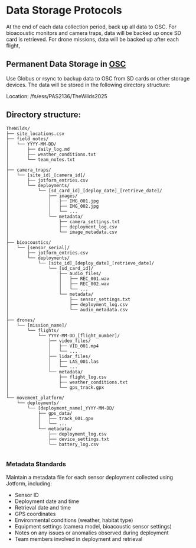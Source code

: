 # Data Storage Protocols

At the end of each data collection period, back up all data to OSC. For bioacoustic monitors and camera traps, data will be backed up once SD card is retrieved. For drone missions, data will be backed up after each flight,

## Permanent Data Storage in [OSC](https://osc.edu/)
Use Globus or rsync to backup data to OSC from SD cards or other storage devices. The data will be stored in the following directory structure:

Location: /fs/ess/PAS2136/TheWilds2025

## Directory structure:
```
TheWilds/
├── site_locations.csv
├── field_notes/
│   └── YYYY-MM-DD/
│       ├── daily_log.md
│       ├── weather_conditions.txt
│       └── team_notes.txt
│
├── camera_traps/
│   └── [site_id]_[camera_id]/
│       ├── jotform_entries.csv
│       └── deployments/
│           └── [sd_card_id]_[deploy_date]_[retrieve_date]/
│               ├── images/
│               │   ├── IMG_001.jpg
│               │   ├── IMG_002.jpg
│               │   └── ...
│               └── metadata/
│                   ├── camera_settings.txt
│                   ├── deployment_log.csv
│                   └── image_metadata.csv
│
├── bioacoustics/
│   └── [sensor_serial]/
│       ├── jotform_entries.csv
│       └── deployments/
│           └── [site_id]_[deploy_date]_[retrieve_date]/
│               └── [sd_card_id]/
│                   ├── audio_files/
│                   │   ├── REC_001.wav
│                   │   ├── REC_002.wav
│                   │   └── ...
│                   └── metadata/
│                       ├── sensor_settings.txt
│                       ├── deployment_log.csv
│                       └── audio_metadata.csv
│
├── drones/
│   └── [mission_name]/
│       └── flights/
│           └── YYYY-MM-DD_[flight_number]/
│               ├── video_files/
│               │   ├── VID_001.mp4
│               │   └── ...
│               ├── lidar_files/
│               │   ├── LAS_001.las
│               │   └── ...
│               └── metadata/
│                   ├── flight_log.csv
│                   ├── weather_conditions.txt
│                   └── gps_track.gpx
│
└── movement_platform/
    └── deployments/
        └── [deployment_name]_YYYY-MM-DD/
            ├── gps_data/
            │   ├── track_001.gpx
            │   └── ...
            └── metadata/
                ├── deployment_log.csv
                ├── device_settings.txt
                └── battery_log.csv


```
### Metadata Standards
Maintain a metadata file for each sensor deployment collected using Jotform, including:
- Sensor ID
- Deployment date and time
- Retrieval date and time
- GPS coordinates
- Environmental conditions (weather, habitat type)
- Equipment settings (camera model, bioacoustic sensor settings)
- Notes on any issues or anomalies observed during deployment
- Team members involved in deployment and retrieval